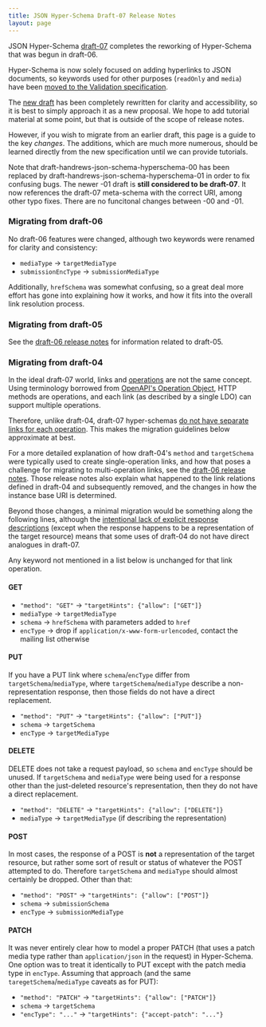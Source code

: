 ```yaml
---
title: JSON Hyper-Schema Draft-07 Release Notes
layout: page
---
```


JSON Hyper-Schema [draft-07](json-schema-hypermedia.html) completes the
reworking of Hyper-Schema that was begun in draft-06.

Hyper-Schema is now solely focused on adding hyperlinks to JSON documents,
so keywords used for other purposes (`readOnly` and `media`) have been
[moved to the Validation specification](json-schema-release-notes.html).

The [new draft](json-schema-hypermedia.html) has been completely rewritten
for clarity and accessibility, so it is best to simply approach it as a new
proposal.  We hope to add tutorial material at some point, but that is
outside of the scope of release notes.

However, if you wish to migrate from an earlier draft, this page is a guide
to the key _changes_.  The additions, which are much more numerous,
should be learned directly from the new specification until we can provide
tutorials.

Note that draft-handrews-json-schema-hyperschema-00 has been replaced
by draft-handrews-json-schema-hyperschema-01 in order to fix confusing
bugs.  The newer -01 draft is **still considered to be draft-07**.
It now references the draft-07 meta-schema with the correct URI, among
other typo fixes.  There are no funcitonal changes between -00 and -01.

### Migrating from draft-06

No draft-06 features were changed, although two keywords were renamed
for clarity and consistency:

* `mediaType` -> `targetMediaType`
* `submissionEncType` -> `submissionMediaType`

Additionally, `hrefSchema` was somewhat confusing, so a great deal
more effort has gone into explaining how it works, and how it fits
into the overall link resolution process.

### Migrating from draft-05

See the [draft-06 release notes](../draft-06/json-hyper-schema-migration-faq.html)
for information related to draft-05.

### Migrating from draft-04

In the ideal draft-07 world, links and
[operations](https://json-schema.org/draft-07/json-schema-hypermedia.html#rfc.section.3.1)
are not the same concept.  Using terminology borrowed from
[OpenAPI's Operation Object](https://github.com/OAI/OpenAPI-Specification/blob/master/versions/3.0.0.md#operationObject), HTTP methods are operations, and each
link (as described by a single LDO) can support multiple operations.

Therefore, unlike draft-04, draft-07 hyper-schemas
[do not have separate links for each operation](json-schema-hypermedia.html#rfc.section.8.1).  This makes the migration guidelines below approximate at best.

For a more detailed explanation of how draft-04's `method` and `targetSchema`
were typically used to create single-operation links, and how that poses
a challenge for migrating to multi-operation links, see the
[draft-06 release notes](../draft-06/json-hyper-schema-migration-faq.html).
Those release notes also explain what happened to the link relations defined
in draft-04 and subsequently removed, and the changes in how the instance
base URI is determined.

Beyond those changes, a minimal migration would be something along the
following lines, although the
[intentional lack of explicit response descriptions](json-schema-hypermedia.html#rfc.appendix.A.2)
(except when the response happens to be a representation of the target resource)
means that some uses of draft-04 do not have direct analogues in draft-07.

Any keyword not mentioned in a list below is unchanged for that link operation.

#### GET

* `"method": "GET"` -> `"targetHints": {"allow": ["GET"]}`
* `mediaType` -> `targetMediaType`
* `schema` -> `hrefSchema` with parameters added to `href`
* `encType` -> drop if `application/x-www-form-urlencoded`, contact the mailing list otherwise

#### PUT

If you have a PUT link where `schema`/`encType` differ from
`targetSchema`/`mediaType`, where `targetSchema`/`mediaType`
describe a non-representation response, then those fields do
not have a direct replacement.

* `"method": "PUT"` -> `"targetHints": {"allow": ["PUT"]}`
* `schema` -> `targetSchema`
* `encType` -> `targetMediaType`

#### DELETE

DELETE does not take a request payload, so `schema` and `encType`
should be unused.  If `targetSchema` and `mediaType` were being
used for a response other than the just-deleted resource's representation,
then they do not have a direct replacement.

* `"method": "DELETE"` -> `"targetHints": {"allow": ["DELETE"]}`
* `mediaType` -> `targetMediaType` (if describing the representation)

#### POST

In most cases, the response of a POST is **not** a representation of the
target resource, but rather some sort of result or status of whatever
the POST attempted to do.  Therefore `targetSchema` and `mediaType`
should almost certainly be dropped.  Other than that:

* `"method": "POST"` -> `"targetHints": {"allow": ["POST"]}`
* `schema` -> `submissionSchema`
* `encType` -> `submissionMediaType`

#### PATCH

It was never entirely clear how to model a proper PATCH (that uses
a patch media type rather than `application/json` in the request) in Hyper-Schema.
One option was to treat it identically to PUT except with the patch media type
in `encType`.  Assuming that approach (and the same `taregetSchema`/`mediaType`
caveats as for PUT):

* `"method": "PATCH"` -> `"targetHints": {"allow": ["PATCH"]}`
* `schema` -> `targetSchema`
* `"encType": "..."` -> `"targetHints": {"accept-patch": "..."}`
